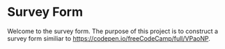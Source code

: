 # Survey Form

Welcome to the survey form.  The purpose of this project is to construct a survey form similiar to https://codepen.io/freeCodeCamp/full/VPaoNP.

## 